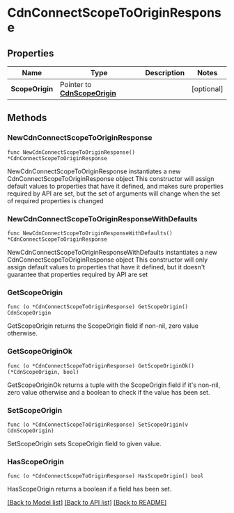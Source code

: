 # CdnConnectScopeToOriginResponse

## Properties

Name | Type | Description | Notes
------------ | ------------- | ------------- | -------------
**ScopeOrigin** | Pointer to [**CdnScopeOrigin**](cdnScopeOrigin.md) |  | [optional] 

## Methods

### NewCdnConnectScopeToOriginResponse

`func NewCdnConnectScopeToOriginResponse() *CdnConnectScopeToOriginResponse`

NewCdnConnectScopeToOriginResponse instantiates a new CdnConnectScopeToOriginResponse object
This constructor will assign default values to properties that have it defined,
and makes sure properties required by API are set, but the set of arguments
will change when the set of required properties is changed

### NewCdnConnectScopeToOriginResponseWithDefaults

`func NewCdnConnectScopeToOriginResponseWithDefaults() *CdnConnectScopeToOriginResponse`

NewCdnConnectScopeToOriginResponseWithDefaults instantiates a new CdnConnectScopeToOriginResponse object
This constructor will only assign default values to properties that have it defined,
but it doesn't guarantee that properties required by API are set

### GetScopeOrigin

`func (o *CdnConnectScopeToOriginResponse) GetScopeOrigin() CdnScopeOrigin`

GetScopeOrigin returns the ScopeOrigin field if non-nil, zero value otherwise.

### GetScopeOriginOk

`func (o *CdnConnectScopeToOriginResponse) GetScopeOriginOk() (*CdnScopeOrigin, bool)`

GetScopeOriginOk returns a tuple with the ScopeOrigin field if it's non-nil, zero value otherwise
and a boolean to check if the value has been set.

### SetScopeOrigin

`func (o *CdnConnectScopeToOriginResponse) SetScopeOrigin(v CdnScopeOrigin)`

SetScopeOrigin sets ScopeOrigin field to given value.

### HasScopeOrigin

`func (o *CdnConnectScopeToOriginResponse) HasScopeOrigin() bool`

HasScopeOrigin returns a boolean if a field has been set.


[[Back to Model list]](../README.md#documentation-for-models) [[Back to API list]](../README.md#documentation-for-api-endpoints) [[Back to README]](../README.md)


